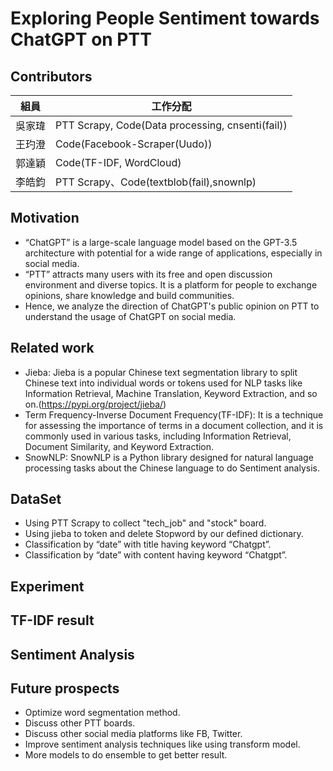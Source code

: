 # Exploring People Sentiment towards ChatGPT on PTT
## Contributors
|組員|工作分配|
|-|-|
|吳家瑋|PTT Scrapy, Code(Data processing, cnsenti(fail))|
|王玓澄|Code(Facebook-Scraper(Uudo))|
|郭達穎|Code(TF-IDF, WordCloud)|
|李皓鈞|PTT Scrapy、Code(textblob(fail),snownlp)|
## Motivation
* “ChatGPT” is a large-scale language model based on the GPT-3.5 architecture with potential for a wide range of applications, especially in social media.
* “PTT” attracts many users with its free and open discussion environment and diverse topics. It is a platform for people to exchange opinions, share knowledge and build communities.
* Hence, we analyze the direction of ChatGPT's public opinion on PTT to understand the usage of ChatGPT on social media.
## Related work
* Jieba: Jieba is a popular Chinese text segmentation library to split Chinese text into individual words or tokens used for NLP tasks like Information Retrieval, Machine Translation, Keyword Extraction, and so on.(https://pypi.org/project/jieba/)
* Term Frequency-Inverse Document Frequency(TF-IDF): It is a technique for assessing the importance of terms in a document collection, and it is commonly used in various tasks, including Information Retrieval, Document Similarity,  and Keyword Extraction.
* SnowNLP: SnowNLP is a Python library designed for natural language processing tasks about the Chinese language to do Sentiment analysis.
## DataSet
* Using PTT Scrapy to collect "tech_job" and "stock" board.
* Using jieba to token and delete Stopword by our defined dictionary.
* Classification by “date” with title having keyword “Chatgpt”.
* Classification by “date” with content having keyword “Chatgpt”. 
## Experiment
## TF-IDF result
## Sentiment Analysis
## Future prospects
* Optimize word segmentation method.
* Discuss other PTT boards.
* Discuss other social media platforms like FB, Twitter.
* Improve sentiment analysis techniques like using transform model.
* More models to do ensemble to get better result.
